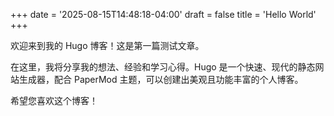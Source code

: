 +++
date = '2025-08-15T14:48:18-04:00'
draft = false
title = 'Hello World'
+++

欢迎来到我的 Hugo 博客！这是第一篇测试文章。

在这里，我将分享我的想法、经验和学习心得。Hugo 是一个快速、现代的静态网站生成器，配合 PaperMod 主题，可以创建出美观且功能丰富的个人博客。

希望您喜欢这个博客！
